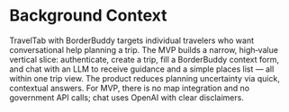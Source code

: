# Background Context
TravelTab with BorderBuddy targets individual travelers who want conversational help planning a trip. The MVP builds a narrow, high‑value vertical slice: authenticate, create a trip, fill a BorderBuddy context form, and chat with an LLM to receive guidance and a simple places list — all within one trip view. The product reduces planning uncertainty via quick, contextual answers. For MVP, there is no map integration and no government API calls; chat uses OpenAI with clear disclaimers.
